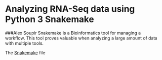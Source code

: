 # Analyzing RNA-Seq data using Python 3 Snakemake
###Alex Soupir
Snakemake is a Bioinformatics tool for managing a workflow. This tool proves valuable when analyzing a large amount of data with multiple tools.

The [Snakemake](Snakefile) file 
